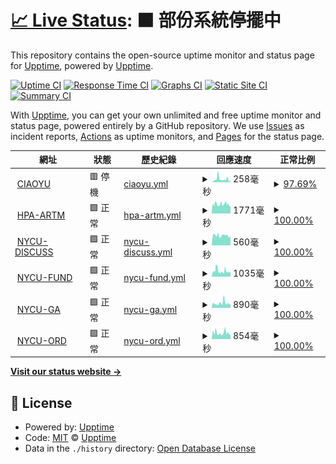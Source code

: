 # [📈 Live Status](https://upptime.github.io/upptime): <!--live status--> **🟧 部份系統停擺中**

This repository contains the open-source uptime monitor and status page for [Upptime](https://upptime.js.org), powered by [Upptime](https://github.com/upptime/upptime).

[![Uptime CI](https://github.com/Canboo/upptime/workflows/Uptime%20CI/badge.svg)](https://github.com/Canboo/upptime/actions?query=workflow%3A%22Uptime+CI%22)
[![Response Time CI](https://github.com/Canboo/upptime/workflows/Response%20Time%20CI/badge.svg)](https://github.com/Canboo/upptime/actions?query=workflow%3A%22Response+Time+CI%22)
[![Graphs CI](https://github.com/Canboo/upptime/workflows/Graphs%20CI/badge.svg)](https://github.com/Canboo/upptime/actions?query=workflow%3A%22Graphs+CI%22)
[![Static Site CI](https://github.com/Canboo/upptime/workflows/Static%20Site%20CI/badge.svg)](https://github.com/Canboo/upptime/actions?query=workflow%3A%22Static+Site+CI%22)
[![Summary CI](https://github.com/Canboo/upptime/workflows/Summary%20CI/badge.svg)](https://github.com/Canboo/upptime/actions?query=workflow%3A%22Summary+CI%22)

With [Upptime](https://upptime.js.org), you can get your own unlimited and free uptime monitor and status page, powered entirely by a GitHub repository. We use [Issues](https://github.com/upptime/upptime/issues) as incident reports, [Actions](https://github.com/Canboo/upptime/actions) as uptime monitors, and [Pages](https://upptime.github.io/upptime) for the status page.

<!--start: status pages-->
<!-- This summary is generated by Upptime (https://github.com/upptime/upptime) -->
<!-- Do not edit this manually, your changes will be overwritten -->
<!-- prettier-ignore -->
| 網址 | 狀態 | 歷史紀錄 | 回應速度 | 正常比例 |
| --- | ------ | ------- | ------------- | ------ |
| <img alt="" src="https://www.ciaoyu.com.tw/favicon.ico" height="13"> [CIAOYU](https://www.ciaoyu.com.tw) | 🟥 停機 | [ciaoyu.yml](https://github.com/Canboo/upptime/commits/HEAD/history/ciaoyu.yml) | <details><summary><img alt="回應速度圖像" src="./graphs/ciaoyu/response-time-week.png" height="20"> 258毫秒</summary><br><a href="https://upptime.ciaoyu.com.tw/history/ciaoyu"><img alt="回應速度 258" src="https://img.shields.io/endpoint?url=https%3A%2F%2Fraw.githubusercontent.com%2FCanboo%2Fupptime%2FHEAD%2Fapi%2Fciaoyu%2Fresponse-time.json"></a><br><a href="https://upptime.ciaoyu.com.tw/history/ciaoyu"><img alt="24 小時回應速度 220" src="https://img.shields.io/endpoint?url=https%3A%2F%2Fraw.githubusercontent.com%2FCanboo%2Fupptime%2FHEAD%2Fapi%2Fciaoyu%2Fresponse-time-day.json"></a><br><a href="https://upptime.ciaoyu.com.tw/history/ciaoyu"><img alt="7 天正常運作時間 258" src="https://img.shields.io/endpoint?url=https%3A%2F%2Fraw.githubusercontent.com%2FCanboo%2Fupptime%2FHEAD%2Fapi%2Fciaoyu%2Fresponse-time-week.json"></a><br><a href="https://upptime.ciaoyu.com.tw/history/ciaoyu"><img alt="30天的正常運作時間 258" src="https://img.shields.io/endpoint?url=https%3A%2F%2Fraw.githubusercontent.com%2FCanboo%2Fupptime%2FHEAD%2Fapi%2Fciaoyu%2Fresponse-time-month.json"></a><br><a href="https://upptime.ciaoyu.com.tw/history/ciaoyu"><img alt="1年的正常運作時間 258" src="https://img.shields.io/endpoint?url=https%3A%2F%2Fraw.githubusercontent.com%2FCanboo%2Fupptime%2FHEAD%2Fapi%2Fciaoyu%2Fresponse-time-year.json"></a></details> | <details><summary><a href="https://upptime.ciaoyu.com.tw/history/ciaoyu">97.69%</a></summary><a href="https://upptime.ciaoyu.com.tw/history/ciaoyu"><img alt="正常比例 97.69%" src="https://img.shields.io/endpoint?url=https%3A%2F%2Fraw.githubusercontent.com%2FCanboo%2Fupptime%2FHEAD%2Fapi%2Fciaoyu%2Fuptime.json"></a><br><a href="https://upptime.ciaoyu.com.tw/history/ciaoyu"><img alt="24 小時正常運作時間 97.69%" src="https://img.shields.io/endpoint?url=https%3A%2F%2Fraw.githubusercontent.com%2FCanboo%2Fupptime%2FHEAD%2Fapi%2Fciaoyu%2Fuptime-day.json"></a><br><a href="https://upptime.ciaoyu.com.tw/history/ciaoyu"><img alt="7 天正常運作時間 97.69%" src="https://img.shields.io/endpoint?url=https%3A%2F%2Fraw.githubusercontent.com%2FCanboo%2Fupptime%2FHEAD%2Fapi%2Fciaoyu%2Fuptime-week.json"></a><br><a href="https://upptime.ciaoyu.com.tw/history/ciaoyu"><img alt="30天的正常運作時間 97.69%" src="https://img.shields.io/endpoint?url=https%3A%2F%2Fraw.githubusercontent.com%2FCanboo%2Fupptime%2FHEAD%2Fapi%2Fciaoyu%2Fuptime-month.json"></a><br><a href="https://upptime.ciaoyu.com.tw/history/ciaoyu"><img alt="1年的正常運作時間 97.69%" src="https://img.shields.io/endpoint?url=https%3A%2F%2Fraw.githubusercontent.com%2FCanboo%2Fupptime%2FHEAD%2Fapi%2Fciaoyu%2Fuptime-year.json"></a></details>
| <img alt="" src="https://favicons.githubusercontent.com/artm.hpa.gov.tw" height="13"> [HPA-ARTM](https://artm.hpa.gov.tw) | 🟩 正常 | [hpa-artm.yml](https://github.com/Canboo/upptime/commits/HEAD/history/hpa-artm.yml) | <details><summary><img alt="回應速度圖像" src="./graphs/hpa-artm/response-time-week.png" height="20"> 1771毫秒</summary><br><a href="https://upptime.ciaoyu.com.tw/history/hpa-artm"><img alt="回應速度 1771" src="https://img.shields.io/endpoint?url=https%3A%2F%2Fraw.githubusercontent.com%2FCanboo%2Fupptime%2FHEAD%2Fapi%2Fhpa-artm%2Fresponse-time.json"></a><br><a href="https://upptime.ciaoyu.com.tw/history/hpa-artm"><img alt="24 小時回應速度 1748" src="https://img.shields.io/endpoint?url=https%3A%2F%2Fraw.githubusercontent.com%2FCanboo%2Fupptime%2FHEAD%2Fapi%2Fhpa-artm%2Fresponse-time-day.json"></a><br><a href="https://upptime.ciaoyu.com.tw/history/hpa-artm"><img alt="7 天正常運作時間 1771" src="https://img.shields.io/endpoint?url=https%3A%2F%2Fraw.githubusercontent.com%2FCanboo%2Fupptime%2FHEAD%2Fapi%2Fhpa-artm%2Fresponse-time-week.json"></a><br><a href="https://upptime.ciaoyu.com.tw/history/hpa-artm"><img alt="30天的正常運作時間 1771" src="https://img.shields.io/endpoint?url=https%3A%2F%2Fraw.githubusercontent.com%2FCanboo%2Fupptime%2FHEAD%2Fapi%2Fhpa-artm%2Fresponse-time-month.json"></a><br><a href="https://upptime.ciaoyu.com.tw/history/hpa-artm"><img alt="1年的正常運作時間 1771" src="https://img.shields.io/endpoint?url=https%3A%2F%2Fraw.githubusercontent.com%2FCanboo%2Fupptime%2FHEAD%2Fapi%2Fhpa-artm%2Fresponse-time-year.json"></a></details> | <details><summary><a href="https://upptime.ciaoyu.com.tw/history/hpa-artm">100.00%</a></summary><a href="https://upptime.ciaoyu.com.tw/history/hpa-artm"><img alt="正常比例 100.00%" src="https://img.shields.io/endpoint?url=https%3A%2F%2Fraw.githubusercontent.com%2FCanboo%2Fupptime%2FHEAD%2Fapi%2Fhpa-artm%2Fuptime.json"></a><br><a href="https://upptime.ciaoyu.com.tw/history/hpa-artm"><img alt="24 小時正常運作時間 100.00%" src="https://img.shields.io/endpoint?url=https%3A%2F%2Fraw.githubusercontent.com%2FCanboo%2Fupptime%2FHEAD%2Fapi%2Fhpa-artm%2Fuptime-day.json"></a><br><a href="https://upptime.ciaoyu.com.tw/history/hpa-artm"><img alt="7 天正常運作時間 100.00%" src="https://img.shields.io/endpoint?url=https%3A%2F%2Fraw.githubusercontent.com%2FCanboo%2Fupptime%2FHEAD%2Fapi%2Fhpa-artm%2Fuptime-week.json"></a><br><a href="https://upptime.ciaoyu.com.tw/history/hpa-artm"><img alt="30天的正常運作時間 100.00%" src="https://img.shields.io/endpoint?url=https%3A%2F%2Fraw.githubusercontent.com%2FCanboo%2Fupptime%2FHEAD%2Fapi%2Fhpa-artm%2Fuptime-month.json"></a><br><a href="https://upptime.ciaoyu.com.tw/history/hpa-artm"><img alt="1年的正常運作時間 100.00%" src="https://img.shields.io/endpoint?url=https%3A%2F%2Fraw.githubusercontent.com%2FCanboo%2Fupptime%2FHEAD%2Fapi%2Fhpa-artm%2Fuptime-year.json"></a></details>
| <img alt="" src="https://favicons.githubusercontent.com/discuss.ord.nycu.edu.tw" height="13"> [NYCU-DISCUSS](https://discuss.ord.nycu.edu.tw/login) | 🟩 正常 | [nycu-discuss.yml](https://github.com/Canboo/upptime/commits/HEAD/history/nycu-discuss.yml) | <details><summary><img alt="回應速度圖像" src="./graphs/nycu-discuss/response-time-week.png" height="20"> 560毫秒</summary><br><a href="https://upptime.ciaoyu.com.tw/history/nycu-discuss"><img alt="回應速度 560" src="https://img.shields.io/endpoint?url=https%3A%2F%2Fraw.githubusercontent.com%2FCanboo%2Fupptime%2FHEAD%2Fapi%2Fnycu-discuss%2Fresponse-time.json"></a><br><a href="https://upptime.ciaoyu.com.tw/history/nycu-discuss"><img alt="24 小時回應速度 561" src="https://img.shields.io/endpoint?url=https%3A%2F%2Fraw.githubusercontent.com%2FCanboo%2Fupptime%2FHEAD%2Fapi%2Fnycu-discuss%2Fresponse-time-day.json"></a><br><a href="https://upptime.ciaoyu.com.tw/history/nycu-discuss"><img alt="7 天正常運作時間 560" src="https://img.shields.io/endpoint?url=https%3A%2F%2Fraw.githubusercontent.com%2FCanboo%2Fupptime%2FHEAD%2Fapi%2Fnycu-discuss%2Fresponse-time-week.json"></a><br><a href="https://upptime.ciaoyu.com.tw/history/nycu-discuss"><img alt="30天的正常運作時間 560" src="https://img.shields.io/endpoint?url=https%3A%2F%2Fraw.githubusercontent.com%2FCanboo%2Fupptime%2FHEAD%2Fapi%2Fnycu-discuss%2Fresponse-time-month.json"></a><br><a href="https://upptime.ciaoyu.com.tw/history/nycu-discuss"><img alt="1年的正常運作時間 560" src="https://img.shields.io/endpoint?url=https%3A%2F%2Fraw.githubusercontent.com%2FCanboo%2Fupptime%2FHEAD%2Fapi%2Fnycu-discuss%2Fresponse-time-year.json"></a></details> | <details><summary><a href="https://upptime.ciaoyu.com.tw/history/nycu-discuss">100.00%</a></summary><a href="https://upptime.ciaoyu.com.tw/history/nycu-discuss"><img alt="正常比例 100.00%" src="https://img.shields.io/endpoint?url=https%3A%2F%2Fraw.githubusercontent.com%2FCanboo%2Fupptime%2FHEAD%2Fapi%2Fnycu-discuss%2Fuptime.json"></a><br><a href="https://upptime.ciaoyu.com.tw/history/nycu-discuss"><img alt="24 小時正常運作時間 100.00%" src="https://img.shields.io/endpoint?url=https%3A%2F%2Fraw.githubusercontent.com%2FCanboo%2Fupptime%2FHEAD%2Fapi%2Fnycu-discuss%2Fuptime-day.json"></a><br><a href="https://upptime.ciaoyu.com.tw/history/nycu-discuss"><img alt="7 天正常運作時間 100.00%" src="https://img.shields.io/endpoint?url=https%3A%2F%2Fraw.githubusercontent.com%2FCanboo%2Fupptime%2FHEAD%2Fapi%2Fnycu-discuss%2Fuptime-week.json"></a><br><a href="https://upptime.ciaoyu.com.tw/history/nycu-discuss"><img alt="30天的正常運作時間 100.00%" src="https://img.shields.io/endpoint?url=https%3A%2F%2Fraw.githubusercontent.com%2FCanboo%2Fupptime%2FHEAD%2Fapi%2Fnycu-discuss%2Fuptime-month.json"></a><br><a href="https://upptime.ciaoyu.com.tw/history/nycu-discuss"><img alt="1年的正常運作時間 100.00%" src="https://img.shields.io/endpoint?url=https%3A%2F%2Fraw.githubusercontent.com%2FCanboo%2Fupptime%2FHEAD%2Fapi%2Fnycu-discuss%2Fuptime-year.json"></a></details>
| <img alt="" src="https://favicons.githubusercontent.com/fund.nycu.edu.tw" height="13"> [NYCU-FUND](https://fund.nycu.edu.tw) | 🟩 正常 | [nycu-fund.yml](https://github.com/Canboo/upptime/commits/HEAD/history/nycu-fund.yml) | <details><summary><img alt="回應速度圖像" src="./graphs/nycu-fund/response-time-week.png" height="20"> 1035毫秒</summary><br><a href="https://upptime.ciaoyu.com.tw/history/nycu-fund"><img alt="回應速度 1035" src="https://img.shields.io/endpoint?url=https%3A%2F%2Fraw.githubusercontent.com%2FCanboo%2Fupptime%2FHEAD%2Fapi%2Fnycu-fund%2Fresponse-time.json"></a><br><a href="https://upptime.ciaoyu.com.tw/history/nycu-fund"><img alt="24 小時回應速度 945" src="https://img.shields.io/endpoint?url=https%3A%2F%2Fraw.githubusercontent.com%2FCanboo%2Fupptime%2FHEAD%2Fapi%2Fnycu-fund%2Fresponse-time-day.json"></a><br><a href="https://upptime.ciaoyu.com.tw/history/nycu-fund"><img alt="7 天正常運作時間 1035" src="https://img.shields.io/endpoint?url=https%3A%2F%2Fraw.githubusercontent.com%2FCanboo%2Fupptime%2FHEAD%2Fapi%2Fnycu-fund%2Fresponse-time-week.json"></a><br><a href="https://upptime.ciaoyu.com.tw/history/nycu-fund"><img alt="30天的正常運作時間 1035" src="https://img.shields.io/endpoint?url=https%3A%2F%2Fraw.githubusercontent.com%2FCanboo%2Fupptime%2FHEAD%2Fapi%2Fnycu-fund%2Fresponse-time-month.json"></a><br><a href="https://upptime.ciaoyu.com.tw/history/nycu-fund"><img alt="1年的正常運作時間 1035" src="https://img.shields.io/endpoint?url=https%3A%2F%2Fraw.githubusercontent.com%2FCanboo%2Fupptime%2FHEAD%2Fapi%2Fnycu-fund%2Fresponse-time-year.json"></a></details> | <details><summary><a href="https://upptime.ciaoyu.com.tw/history/nycu-fund">100.00%</a></summary><a href="https://upptime.ciaoyu.com.tw/history/nycu-fund"><img alt="正常比例 100.00%" src="https://img.shields.io/endpoint?url=https%3A%2F%2Fraw.githubusercontent.com%2FCanboo%2Fupptime%2FHEAD%2Fapi%2Fnycu-fund%2Fuptime.json"></a><br><a href="https://upptime.ciaoyu.com.tw/history/nycu-fund"><img alt="24 小時正常運作時間 100.00%" src="https://img.shields.io/endpoint?url=https%3A%2F%2Fraw.githubusercontent.com%2FCanboo%2Fupptime%2FHEAD%2Fapi%2Fnycu-fund%2Fuptime-day.json"></a><br><a href="https://upptime.ciaoyu.com.tw/history/nycu-fund"><img alt="7 天正常運作時間 100.00%" src="https://img.shields.io/endpoint?url=https%3A%2F%2Fraw.githubusercontent.com%2FCanboo%2Fupptime%2FHEAD%2Fapi%2Fnycu-fund%2Fuptime-week.json"></a><br><a href="https://upptime.ciaoyu.com.tw/history/nycu-fund"><img alt="30天的正常運作時間 100.00%" src="https://img.shields.io/endpoint?url=https%3A%2F%2Fraw.githubusercontent.com%2FCanboo%2Fupptime%2FHEAD%2Fapi%2Fnycu-fund%2Fuptime-month.json"></a><br><a href="https://upptime.ciaoyu.com.tw/history/nycu-fund"><img alt="1年的正常運作時間 100.00%" src="https://img.shields.io/endpoint?url=https%3A%2F%2Fraw.githubusercontent.com%2FCanboo%2Fupptime%2FHEAD%2Fapi%2Fnycu-fund%2Fuptime-year.json"></a></details>
| <img alt="" src="https://favicons.githubusercontent.com/ga.nycu.edu.tw" height="13"> [NYCU-GA](https://ga.nycu.edu.tw) | 🟩 正常 | [nycu-ga.yml](https://github.com/Canboo/upptime/commits/HEAD/history/nycu-ga.yml) | <details><summary><img alt="回應速度圖像" src="./graphs/nycu-ga/response-time-week.png" height="20"> 890毫秒</summary><br><a href="https://upptime.ciaoyu.com.tw/history/nycu-ga"><img alt="回應速度 890" src="https://img.shields.io/endpoint?url=https%3A%2F%2Fraw.githubusercontent.com%2FCanboo%2Fupptime%2FHEAD%2Fapi%2Fnycu-ga%2Fresponse-time.json"></a><br><a href="https://upptime.ciaoyu.com.tw/history/nycu-ga"><img alt="24 小時回應速度 988" src="https://img.shields.io/endpoint?url=https%3A%2F%2Fraw.githubusercontent.com%2FCanboo%2Fupptime%2FHEAD%2Fapi%2Fnycu-ga%2Fresponse-time-day.json"></a><br><a href="https://upptime.ciaoyu.com.tw/history/nycu-ga"><img alt="7 天正常運作時間 890" src="https://img.shields.io/endpoint?url=https%3A%2F%2Fraw.githubusercontent.com%2FCanboo%2Fupptime%2FHEAD%2Fapi%2Fnycu-ga%2Fresponse-time-week.json"></a><br><a href="https://upptime.ciaoyu.com.tw/history/nycu-ga"><img alt="30天的正常運作時間 890" src="https://img.shields.io/endpoint?url=https%3A%2F%2Fraw.githubusercontent.com%2FCanboo%2Fupptime%2FHEAD%2Fapi%2Fnycu-ga%2Fresponse-time-month.json"></a><br><a href="https://upptime.ciaoyu.com.tw/history/nycu-ga"><img alt="1年的正常運作時間 890" src="https://img.shields.io/endpoint?url=https%3A%2F%2Fraw.githubusercontent.com%2FCanboo%2Fupptime%2FHEAD%2Fapi%2Fnycu-ga%2Fresponse-time-year.json"></a></details> | <details><summary><a href="https://upptime.ciaoyu.com.tw/history/nycu-ga">100.00%</a></summary><a href="https://upptime.ciaoyu.com.tw/history/nycu-ga"><img alt="正常比例 100.00%" src="https://img.shields.io/endpoint?url=https%3A%2F%2Fraw.githubusercontent.com%2FCanboo%2Fupptime%2FHEAD%2Fapi%2Fnycu-ga%2Fuptime.json"></a><br><a href="https://upptime.ciaoyu.com.tw/history/nycu-ga"><img alt="24 小時正常運作時間 100.00%" src="https://img.shields.io/endpoint?url=https%3A%2F%2Fraw.githubusercontent.com%2FCanboo%2Fupptime%2FHEAD%2Fapi%2Fnycu-ga%2Fuptime-day.json"></a><br><a href="https://upptime.ciaoyu.com.tw/history/nycu-ga"><img alt="7 天正常運作時間 100.00%" src="https://img.shields.io/endpoint?url=https%3A%2F%2Fraw.githubusercontent.com%2FCanboo%2Fupptime%2FHEAD%2Fapi%2Fnycu-ga%2Fuptime-week.json"></a><br><a href="https://upptime.ciaoyu.com.tw/history/nycu-ga"><img alt="30天的正常運作時間 100.00%" src="https://img.shields.io/endpoint?url=https%3A%2F%2Fraw.githubusercontent.com%2FCanboo%2Fupptime%2FHEAD%2Fapi%2Fnycu-ga%2Fuptime-month.json"></a><br><a href="https://upptime.ciaoyu.com.tw/history/nycu-ga"><img alt="1年的正常運作時間 100.00%" src="https://img.shields.io/endpoint?url=https%3A%2F%2Fraw.githubusercontent.com%2FCanboo%2Fupptime%2FHEAD%2Fapi%2Fnycu-ga%2Fuptime-year.json"></a></details>
| <img alt="" src="https://favicons.githubusercontent.com/ord.nycu.edu.tw" height="13"> [NYCU-ORD](https://ord.nycu.edu.tw) | 🟩 正常 | [nycu-ord.yml](https://github.com/Canboo/upptime/commits/HEAD/history/nycu-ord.yml) | <details><summary><img alt="回應速度圖像" src="./graphs/nycu-ord/response-time-week.png" height="20"> 854毫秒</summary><br><a href="https://upptime.ciaoyu.com.tw/history/nycu-ord"><img alt="回應速度 854" src="https://img.shields.io/endpoint?url=https%3A%2F%2Fraw.githubusercontent.com%2FCanboo%2Fupptime%2FHEAD%2Fapi%2Fnycu-ord%2Fresponse-time.json"></a><br><a href="https://upptime.ciaoyu.com.tw/history/nycu-ord"><img alt="24 小時回應速度 860" src="https://img.shields.io/endpoint?url=https%3A%2F%2Fraw.githubusercontent.com%2FCanboo%2Fupptime%2FHEAD%2Fapi%2Fnycu-ord%2Fresponse-time-day.json"></a><br><a href="https://upptime.ciaoyu.com.tw/history/nycu-ord"><img alt="7 天正常運作時間 854" src="https://img.shields.io/endpoint?url=https%3A%2F%2Fraw.githubusercontent.com%2FCanboo%2Fupptime%2FHEAD%2Fapi%2Fnycu-ord%2Fresponse-time-week.json"></a><br><a href="https://upptime.ciaoyu.com.tw/history/nycu-ord"><img alt="30天的正常運作時間 854" src="https://img.shields.io/endpoint?url=https%3A%2F%2Fraw.githubusercontent.com%2FCanboo%2Fupptime%2FHEAD%2Fapi%2Fnycu-ord%2Fresponse-time-month.json"></a><br><a href="https://upptime.ciaoyu.com.tw/history/nycu-ord"><img alt="1年的正常運作時間 854" src="https://img.shields.io/endpoint?url=https%3A%2F%2Fraw.githubusercontent.com%2FCanboo%2Fupptime%2FHEAD%2Fapi%2Fnycu-ord%2Fresponse-time-year.json"></a></details> | <details><summary><a href="https://upptime.ciaoyu.com.tw/history/nycu-ord">100.00%</a></summary><a href="https://upptime.ciaoyu.com.tw/history/nycu-ord"><img alt="正常比例 100.00%" src="https://img.shields.io/endpoint?url=https%3A%2F%2Fraw.githubusercontent.com%2FCanboo%2Fupptime%2FHEAD%2Fapi%2Fnycu-ord%2Fuptime.json"></a><br><a href="https://upptime.ciaoyu.com.tw/history/nycu-ord"><img alt="24 小時正常運作時間 100.00%" src="https://img.shields.io/endpoint?url=https%3A%2F%2Fraw.githubusercontent.com%2FCanboo%2Fupptime%2FHEAD%2Fapi%2Fnycu-ord%2Fuptime-day.json"></a><br><a href="https://upptime.ciaoyu.com.tw/history/nycu-ord"><img alt="7 天正常運作時間 100.00%" src="https://img.shields.io/endpoint?url=https%3A%2F%2Fraw.githubusercontent.com%2FCanboo%2Fupptime%2FHEAD%2Fapi%2Fnycu-ord%2Fuptime-week.json"></a><br><a href="https://upptime.ciaoyu.com.tw/history/nycu-ord"><img alt="30天的正常運作時間 100.00%" src="https://img.shields.io/endpoint?url=https%3A%2F%2Fraw.githubusercontent.com%2FCanboo%2Fupptime%2FHEAD%2Fapi%2Fnycu-ord%2Fuptime-month.json"></a><br><a href="https://upptime.ciaoyu.com.tw/history/nycu-ord"><img alt="1年的正常運作時間 100.00%" src="https://img.shields.io/endpoint?url=https%3A%2F%2Fraw.githubusercontent.com%2FCanboo%2Fupptime%2FHEAD%2Fapi%2Fnycu-ord%2Fuptime-year.json"></a></details>

<!--end: status pages-->

[**Visit our status website →**](https://upptime.github.io/upptime)

## 📄 License

- Powered by: [Upptime](https://github.com/upptime/upptime)
- Code: [MIT](./LICENSE) © [Upptime](https://upptime.js.org)
- Data in the `./history` directory: [Open Database License](https://opendatacommons.org/licenses/odbl/1-0/)
